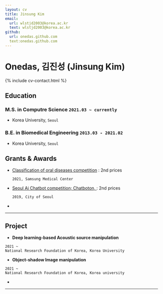 ```yaml
---
layout: cv
title: Jinsung Kim
email:
  url: wlstjd2003@korea.ac.kr
  text: wlstjd2003@korea.ac.kr
github:
  url: onedas.github.com
  text:onedas.github.com
---
```


# Onedas, 김진성 (Jinsung Kim)

<!--
include contact information from the front matter
Supported arguments:

    - homepage: url, text
        - phone: 010-9903-1174
        - email: wlstjd2003@korea.ac.kr
-->

{% include cv-contact.html %}

## Education

### **M.S. in Computre Science** `2021.03 ~ currently`

- Korea University, `Seoul`

  
### **B.E. in Biomedical Engineering** `2013.03 - 2021.02`

- Korea University, `Seoul`
  

## Grants & Awards

- [Classification of oral diseases competition](http://intelligence.korea.ac.kr/news/2021/03/08/ai-competition.html) : 2nd prices

  ```
  2021, Samsung Medical Center
  ```


- [Seoul Ai Chatbot competition; Chatboton, ](https://www.donga.com/news/Society/article/all/20191016/97895354/1) : 2nd prices

    ```
    2019, City of Seoul
    ```

- 

---

## Project

- **Deep learning-based Acoustic source  manipulation**

```
2021 ~
National Research Foundation of Korea, Korea University
```



- **Object-shadow Image manipulation**

```
2021 ~
National Research Foundation of Korea, Korea university
```



- 

---





